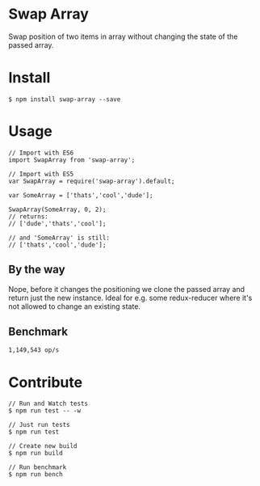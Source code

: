 # Swap Array
Swap position of two items in array without changing the state of the passed array.

# Install
```
$ npm install swap-array --save
```

# Usage
```
// Import with ES6
import SwapArray from 'swap-array';

// Import with ES5
var SwapArray = require('swap-array').default;

var SomeArray = ['thats','cool','dude'];

SwapArray(SomeArray, 0, 2);
// returns:
// ['dude','thats','cool'];

// and 'SomeArray' is still:
// ['thats','cool','dude'];
```

## By the way
Nope, before it changes the positioning we clone the passed array and return just the new instance. Ideal for e.g. some redux-reducer where it's not allowed to change an existing state.

## Benchmark
```
1,149,543 op/s
```

# Contribute
```
// Run and Watch tests
$ npm run test -- -w

// Just run tests
$ npm run test

// Create new build
$ npm run build

// Run benchmark
$ npm run bench
```
